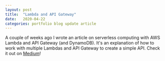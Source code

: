 ```yaml
---
layout: post
title:  "Lambda and API Gateway"
date:   2020-04-22 
categories: portfolio blog update article
---
```


A couple of weeks ago I wrote an article on serverless computing with AWS Lambda and API Gateway (and DynamoDB). It's an explanation of how to work with multiple Lambdas and API Gateway to create a simple API. Check it out on [Medium](https://medium.com/the-factory-nl/lambda-api-gateway-b5141c261516)!